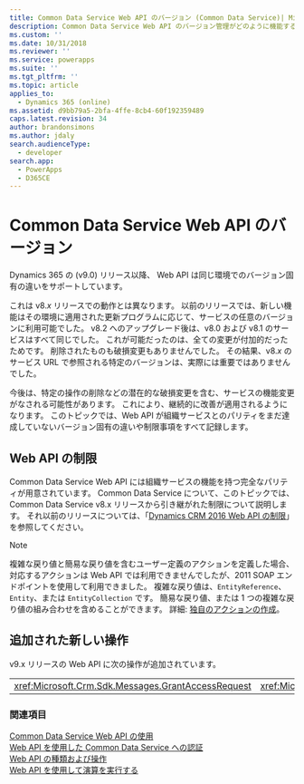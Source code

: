 ```yaml
---
title: Common Data Service Web API のバージョン (Common Data Service)| Microsoft Docs
description: Common Data Service Web API のバージョン管理がどのように機能するかを説明します。 Common Data Service Web API のバージョンは、新しい機能が付加的だった v8.x リリースでの動作とは異なり、同じ環境でバージョン固有の違いをサポートしています。
ms.custom: ''
ms.date: 10/31/2018
ms.reviewer: ''
ms.service: powerapps
ms.suite: ''
ms.tgt_pltfrm: ''
ms.topic: article
applies_to:
  - Dynamics 365 (online)
ms.assetid: d9bb79a5-2bfa-4ffe-8cb4-60f192359489
caps.latest.revision: 34
author: brandonsimons
ms.author: jdaly
search.audienceType:
  - developer
search.app:
  - PowerApps
  - D365CE
---
```

# <a name="common-data-service-web-api-versions"></a>Common Data Service Web API のバージョン

Dynamics 365 の (v9.0) リリース以降、 Web API は同じ環境でのバージョン固有の違いをサポートしています。  
  
これは v8.*x* リリースでの動作とは異なります。 以前のリリースでは、新しい機能はその環境に適用された更新プログラムに応じて、サービスの任意のバージョンに利用可能でした。  v8.2 へのアップグレード後は、v8.0 および v8.1 のサービスはすべて同じでした。 これが可能だったのは、全ての変更が付加的だったためです。 削除されたものも破損変更もありませんでした。 その結果、v8.*x* のサービス URL で参照される特定のバージョンは、実際には重要ではありませんでした。  
  
今後は、特定の操作の削除などの潜在的な破損変更を含む、サービスの機能変更がなされる可能性があります。 これにより、継続的に改善が適用されるようになります。 このトピックでは、Web API が組織サービスとのパリティをまだ達成していないバージョン固有の違いや制限事項をすべて記録します。  
  
## <a name="web-api-limitations"></a>Web API の制限  

Common Data Service Web API には組織サービスの機能を持つ完全なパリティが用意されています。 Common Data Service について、このトピックでは、Common Data Service v8.x リリースから引き継がれた制限について説明します。 それ以前のリリースについては、「[Dynamics CRM 2016 Web API の制限](https://msdn.microsoft.com/library/mt628816\(CRM.8\).aspx)」を参照してください。  
 
> [!NOTE] 
> 複雑な戻り値と簡易な戻り値を含むユーザー定義のアクションを定義した場合、対応するアクションは Web API では利用できませんでしたが、2011 SOAP エンドポイントを使用して利用できました。 複雑な戻り値は、`EntityReference`、`Entity`、または `EntityCollection` です。 簡易な戻り値、または 1 つの複雑な戻り値の組み合わせを含めることができます。 詳細: [独自のアクションの作成](/dynamics365/customer-engagement/developer/create-own-actions)。
 
## <a name="new-operations-added"></a>追加された新しい操作  
 v9.x リリースの Web API に次の操作が追加されています。  
  
||||  
|-|-|-|  
|<xref:Microsoft.Crm.Sdk.Messages.GrantAccessRequest>|<xref:Microsoft.Crm.Sdk.Messages.ModifyAccessRequest>|<xref:Microsoft.Crm.Sdk.Messages.RetrieveSharedPrincipalsAndAccessRequest>|  
  
### <a name="see-also"></a>関連項目  

[Common Data Service Web API の使用](overview.md)<br />
[Web API を使用した Common Data Service への認証](authenticate-web-api.md)<br />
[Web API の種類および操作](web-api-types-operations.md)<br />
[Web API を使用して演算を実行する](perform-operations-web-api.md)
